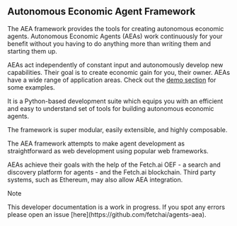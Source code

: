 ## Autonomous Economic Agent Framework

The AEA framework provides the tools for creating autonomous economic agents. Autonomous Economic Agents (AEAs) work continuously for your benefit without you having to do anything more than writing them and starting them up.

AEAs act independently of constant input and autonomously develop new capabilities. Their goal is to create economic gain for you, their owner. AEAs have a wide range of application areas. Check out the <a href="/aea/gym-plugin/" target=_blank>demo section</a> for some examples.

It is a Python-based development suite which equips you with an efficient and easy to understand set of tools for building autonomous economic agents.

The framework is super modular, easily extensible, and highly composable.

The AEA framework attempts to make agent development as straightforward as web development using popular web frameworks.

AEAs achieve their goals with the help of the Fetch.ai OEF - a search and discovery platform for agents - and the Fetch.ai blockchain. Third party systems, such as Ethereum, may also allow AEA integration.

<div class="admonition note">
  <p class="admonition-title">Note</p>
  <p>This developer documentation is a work in progress. If you spot any errors please open an issue [here](https://github.com/fetchai/agents-aea).</p>
</div>

<br />
